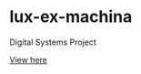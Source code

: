 lux-ex-machina
==============

Digital Systems Project

[View here](http://silo.cs.indiana.edu:42424/)

